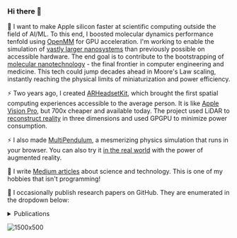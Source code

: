 ### Hi there 👋

🔭 I want to make Apple silicon faster at scientific computing outside the field of AI/ML. To this end, I boosted molecular dynamics performance tenfold using [OpenMM](https://openmm.org/) for GPU acceleration. I'm working to enable the simulation of [vastly larger nanosystems](https://github.com/philipturner/molecular-renderer) than previously possible on accessible hardware. The end goal is to contribute to the bootstrapping of [molecular nanotechnology](https://en.wikipedia.org/wiki/Molecular_nanotechnology) - the final frontier in computer engineering and medicine. This tech could jump decades ahead in Moore's Law scaling, instantly reaching the physical limits of miniaturization and power efficiency.

⚡ Two years ago, I created [ARHeadsetKit](https://github.com/philipturner/ARHeadsetKit), which brought the first spatial computing experiences accessible to the average person. It is like [Apple Vision Pro](https://www.apple.com/apple-vision-pro), but 700x cheaper and available today. The project used LiDAR to [reconstruct reality](https://github.com/philipturner/scene-color-reconstruction) in three dimensions and used GPGPU to minimize power consumption.

⚡ I also made [MultiPendulum](https://github.com/philipturner/multipendulum), a mesmerizing physics simulation that runs in your browser. You can also try it [in the real world](https://github.com/philipturner/ar-multipendulum) with the power of augmented reality.

📘 I write [Medium articles](https://medium.com/@philipturnerAR) about science and technology. This is one of my hobbies that isn't programming!

📘 I occasionally publish research papers on GitHub. They are enumerated in the dropdown below:

<details>
<summary>Publications</summary>
  
  ---

5/8/2023 - [Characterization of Noble Gas Dimers via Molecular Dynamics Simulation](https://github.com/philipturner/noble-gas-md-simulation)

1/19/2022 - [ARHeadsetKit: Bringing Affordable AR Headset Technology to the Masses](https://github.com/philipturner/arheadsetkit-research-paper)

6/3/2021 - [Adding Color to 3D Scene Reconstruction for Augmented Reality Headset Experiences Using an iPhone](https://github.com/philipturner/scene-color-reconstruction)

</details>

![1500x500](https://github.com/philipturner/philipturner/assets/71743241/202bee56-e3cf-4e23-acc1-a7ec47df73e5)

<!--
**philipturner/philipturner** is a ✨ _special_ ✨ repository because its `README.md` (this file) appears on your GitHub profile.

Here are some ideas to get you started:

- 🔭 I’m currently working on ...
- 🌱 I’m currently learning ...
- 👯 I’m looking to collaborate on ...
- 🤔 I’m looking for help with ...
- 💬 Ask me about ...
- 📫 How to reach me: ...
- 😄 Pronouns: ...
- ⚡ Fun fact: ...
-->
